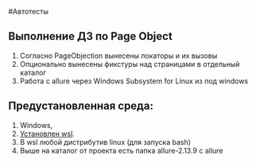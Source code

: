 #Автотесты

## Выполнение ДЗ по Page Object

1. Согласно PageObjection вынесены локаторы и их вызовы
2. Опционально вынесены фикстуры над страницами в отдельный каталог
3. Работа с allure через Windows Subsystem for Linux из под windows


## Предустановленная среда:
1. Windows, 
2. [Установлен wsl](https://docs.microsoft.com/en-us/windows/wsl/install-win10).
3. В wsl любой дистрибутив linux (для запуска bash)
4. Выше на каталог от проекта есть папка allure-2.13.9 с allure